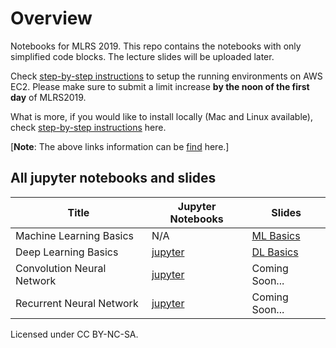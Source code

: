 # Overview


Notebooks for MLRS 2019. This repo contains the notebooks with only simplified code blocks. The lecture slides will be uploaded later.

Check [step-by-step instructions](http://numpy.d2l.ai/chapter_appendix/aws.html) to setup the running environments on AWS EC2. Please make sure to submit a limit increase **by the noon of the first day** of MLRS2019.

What is more, if you would like to install locally (Mac and Linux available), check [step-by-step instructions](http://numpy.d2l.ai/chapter_install/install.html) here.


[**Note**: The above links information can be [find](https://github.com/goldmermaid/mlrs/blob/master/installations.pdf) here.]


## All jupyter notebooks and slides

| Title                               |  Jupyter  Notebooks    |  Slides    |
| ------------------------------ | ---- | ---- |
| Machine Learning Basics | N/A | [ML Basics](https://github.com/goldmermaid/mlrs/blob/master/ML_basics.pdf) |
| Deep Learning Basics | [jupyter](https://github.com/goldmermaid/mlrs/tree/master/DL_basics) | [DL Basics](https://github.com/goldmermaid/mlrs/blob/master/DL_basics.pdf) |
| Convolution Neural Network | [jupyter](https://github.com/goldmermaid/mlrs/tree/master/cnn) | Coming Soon... |
| Recurrent Neural Network | [jupyter](https://github.com/goldmermaid/mlrs/tree/master/rnn) | Coming Soon... |



Licensed under CC BY-NC-SA.
